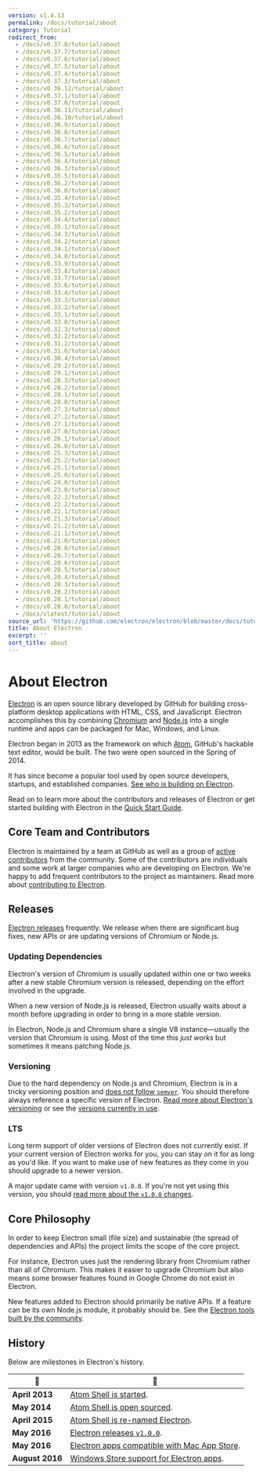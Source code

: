 ```yaml
---
version: v1.4.13
permalink: /docs/tutorial/about
category: Tutorial
redirect_from:
  - /docs/v0.37.8/tutorial/about
  - /docs/v0.37.7/tutorial/about
  - /docs/v0.37.6/tutorial/about
  - /docs/v0.37.5/tutorial/about
  - /docs/v0.37.4/tutorial/about
  - /docs/v0.37.3/tutorial/about
  - /docs/v0.36.12/tutorial/about
  - /docs/v0.37.1/tutorial/about
  - /docs/v0.37.0/tutorial/about
  - /docs/v0.36.11/tutorial/about
  - /docs/v0.36.10/tutorial/about
  - /docs/v0.36.9/tutorial/about
  - /docs/v0.36.8/tutorial/about
  - /docs/v0.36.7/tutorial/about
  - /docs/v0.36.6/tutorial/about
  - /docs/v0.36.5/tutorial/about
  - /docs/v0.36.4/tutorial/about
  - /docs/v0.36.3/tutorial/about
  - /docs/v0.35.5/tutorial/about
  - /docs/v0.36.2/tutorial/about
  - /docs/v0.36.0/tutorial/about
  - /docs/v0.35.4/tutorial/about
  - /docs/v0.35.3/tutorial/about
  - /docs/v0.35.2/tutorial/about
  - /docs/v0.34.4/tutorial/about
  - /docs/v0.35.1/tutorial/about
  - /docs/v0.34.3/tutorial/about
  - /docs/v0.34.2/tutorial/about
  - /docs/v0.34.1/tutorial/about
  - /docs/v0.34.0/tutorial/about
  - /docs/v0.33.9/tutorial/about
  - /docs/v0.33.8/tutorial/about
  - /docs/v0.33.7/tutorial/about
  - /docs/v0.33.6/tutorial/about
  - /docs/v0.33.4/tutorial/about
  - /docs/v0.33.3/tutorial/about
  - /docs/v0.33.2/tutorial/about
  - /docs/v0.33.1/tutorial/about
  - /docs/v0.33.0/tutorial/about
  - /docs/v0.32.3/tutorial/about
  - /docs/v0.32.2/tutorial/about
  - /docs/v0.31.2/tutorial/about
  - /docs/v0.31.0/tutorial/about
  - /docs/v0.30.4/tutorial/about
  - /docs/v0.29.2/tutorial/about
  - /docs/v0.29.1/tutorial/about
  - /docs/v0.28.3/tutorial/about
  - /docs/v0.28.2/tutorial/about
  - /docs/v0.28.1/tutorial/about
  - /docs/v0.28.0/tutorial/about
  - /docs/v0.27.3/tutorial/about
  - /docs/v0.27.2/tutorial/about
  - /docs/v0.27.1/tutorial/about
  - /docs/v0.27.0/tutorial/about
  - /docs/v0.26.1/tutorial/about
  - /docs/v0.26.0/tutorial/about
  - /docs/v0.25.3/tutorial/about
  - /docs/v0.25.2/tutorial/about
  - /docs/v0.25.1/tutorial/about
  - /docs/v0.25.0/tutorial/about
  - /docs/v0.24.0/tutorial/about
  - /docs/v0.23.0/tutorial/about
  - /docs/v0.22.3/tutorial/about
  - /docs/v0.22.2/tutorial/about
  - /docs/v0.22.1/tutorial/about
  - /docs/v0.21.3/tutorial/about
  - /docs/v0.21.2/tutorial/about
  - /docs/v0.21.1/tutorial/about
  - /docs/v0.21.0/tutorial/about
  - /docs/v0.20.8/tutorial/about
  - /docs/v0.20.7/tutorial/about
  - /docs/v0.20.6/tutorial/about
  - /docs/v0.20.5/tutorial/about
  - /docs/v0.20.4/tutorial/about
  - /docs/v0.20.3/tutorial/about
  - /docs/v0.20.2/tutorial/about
  - /docs/v0.20.1/tutorial/about
  - /docs/v0.20.0/tutorial/about
  - /docs/vlatest/tutorial/about
source_url: 'https://github.com/electron/electron/blob/master/docs/tutorial/about.md'
title: About Electron
excerpt: ''
sort_title: about
---
```

# About Electron

[Electron](http://electron.atom.io) is an open source library developed by GitHub for building cross-platform desktop applications with HTML, CSS, and JavaScript. Electron accomplishes this by combining [Chromium](https://www.chromium.org/Home) and [Node.js](https://nodejs.org) into a single runtime and apps can be packaged for Mac, Windows, and Linux.

Electron began in 2013 as the framework on which [Atom](https://atom.io), GitHub's hackable text editor, would be built. The two were open sourced in the Spring of 2014.

It has since become a popular tool used by open source developers, startups, and established companies. [See who is building on Electron]({{site.baseurl}}/apps).

Read on to learn more about the contributors and releases of Electron or get started building with Electron in the [Quick Start Guide]({{site.baseurl}}/docs/quick-start).

## Core Team and Contributors

Electron is maintained by a team at GitHub as well as a group of [active contributors](https://github.com/electron/electron/graphs/contributors) from the community. Some of the contributors are individuals and some work at larger companies who are developing on Electron. We're happy to add frequent contributors to the project as maintainers. Read more about [contributing to Electron](https://github.com/electron/electron/blob/master/CONTRIBUTING.md).

## Releases

[Electron releases](https://github.com/electron/electron/releases) frequently. We release when there are significant bug fixes, new APIs or are updating versions of Chromium or Node.js.

### Updating Dependencies

Electron's version of Chromium is usually updated within one or two weeks after a new stable Chromium version is released, depending on the effort involved in the upgrade.

When a new version of Node.js is released, Electron usually waits about a month before upgrading in order to bring in a more stable version.

In Electron, Node.js and Chromium share a single V8 instance—usually the version that Chromium is using. Most of the time this _just works_ but sometimes it means patching Node.js.

### Versioning

Due to the hard dependency on Node.js and Chromium, Electron is in a tricky versioning position and [does not follow `semver`](http://semver.org). You should therefore always reference a specific version of Electron. [Read more about Electron's versioning](http://electron.atom.io/docs/tutorial/electron-versioning/) or see the [versions currently in use](https://electron.atom.io/#electron-versions).

### LTS

Long term support of older versions of Electron does not currently exist. If your current version of Electron works for you, you can stay on it for as long as you'd like. If you want to make use of new features as they come in you should upgrade to a newer version.

A major update came with version `v1.0.0`. If you're not yet using this version, you should [read more about the `v1.0.0` changes](http://electron.atom.io/blog/2016/05/11/electron-1-0).

## Core Philosophy

In order to keep Electron small (file size) and sustainable (the spread of dependencies and APIs) the project limits the scope of the core project.

For instance, Electron uses just the rendering library from Chromium rather than all of Chromium. This makes it easier to upgrade Chromium but also means some browser features found in Google Chrome do not exist in Electron.

New features added to Electron should primarily be native APIs. If a feature can be its own Node.js module, it probably should be. See the [Electron tools built by the community](http://electron.atom.io/community).

## History

Below are milestones in Electron's history.

| :calendar: | :tada: |
| --- | --- |
| **April 2013** | [Atom Shell is started](https://github.com/electron/electron/commit/6ef8875b1e93787fa9759f602e7880f28e8e6b45). |
| **May 2014** | [Atom Shell is open sourced](http://blog.atom.io/2014/05/06/atom-is-now-open-source.html). |
| **April 2015** | [Atom Shell is re-named Electron](https://github.com/electron/electron/pull/1389). |
| **May 2016** | [Electron releases `v1.0.0`](http://electron.atom.io/blog/2016/05/11/electron-1-0). |
| **May 2016** | [Electron apps compatible with Mac App Store](http://electron.atom.io/docs/tutorial/mac-app-store-submission-guide). |
| **August 2016** | [Windows Store support for Electron apps](http://electron.atom.io/docs/tutorial/windows-store-guide). |
